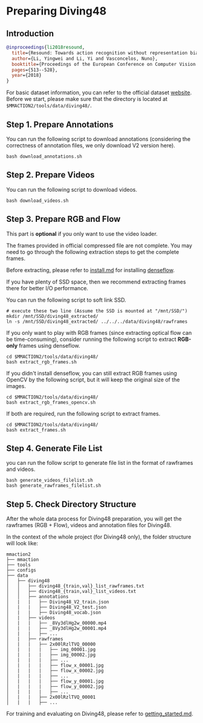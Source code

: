 # Preparing Diving48

## Introduction

<!-- [DATASET] -->

```BibTeX
@inproceedings{li2018resound,
  title={Resound: Towards action recognition without representation bias},
  author={Li, Yingwei and Li, Yi and Vasconcelos, Nuno},
  booktitle={Proceedings of the European Conference on Computer Vision (ECCV)},
  pages={513--528},
  year={2018}
}
```

For basic dataset information, you can refer to the official dataset [website](http://www.svcl.ucsd.edu/projects/resound/dataset.html).
Before we start, please make sure that the directory is located at `$MMACTION2/tools/data/diving48/`.

## Step 1. Prepare Annotations

You can run the following script to download annotations (considering the correctness of annotation files, we only download V2 version here).

```shell
bash download_annotations.sh
```

## Step 2. Prepare Videos

You can run the following script to download videos.

```shell
bash download_videos.sh
```

## Step 3. Prepare RGB and Flow

This part is **optional** if you only want to use the video loader.

The frames provided in official compressed file are not complete. You may need to go through the following extraction steps to get the complete frames.

Before extracting, please refer to [install.md](/docs/en/install.md) for installing [denseflow](https://github.com/open-mmlab/denseflow).

If you have plenty of SSD space, then we recommend extracting frames there for better I/O performance.

You can run the following script to soft link SSD.

```shell
# execute these two line (Assume the SSD is mounted at "/mnt/SSD/")
mkdir /mnt/SSD/diving48_extracted/
ln -s /mnt/SSD/diving48_extracted/ ../../../data/diving48/rawframes
```

If you only want to play with RGB frames (since extracting optical flow can be time-consuming), consider running the following script to extract **RGB-only** frames using denseflow.

```shell
cd $MMACTION2/tools/data/diving48/
bash extract_rgb_frames.sh
```

If you didn't install denseflow, you can still extract RGB frames using OpenCV by the following script, but it will keep the original size of the images.

```shell
cd $MMACTION2/tools/data/diving48/
bash extract_rgb_frames_opencv.sh
```

If both are required, run the following script to extract frames.

```shell
cd $MMACTION2/tools/data/diving48/
bash extract_frames.sh
```

## Step 4. Generate File List

you can run the follow script to generate file list in the format of rawframes and videos.

```shell
bash generate_videos_filelist.sh
bash generate_rawframes_filelist.sh
```

## Step 5. Check Directory Structure

After the whole data process for Diving48 preparation,
you will get the rawframes (RGB + Flow), videos and annotation files for Diving48.

In the context of the whole project (for Diving48 only), the folder structure will look like:

```
mmaction2
├── mmaction
├── tools
├── configs
├── data
│   ├── diving48
│   │   ├── diving48_{train,val}_list_rawframes.txt
│   │   ├── diving48_{train,val}_list_videos.txt
│   │   ├── annotations
│   |   |   ├── Diving48_V2_train.json
│   |   |   ├── Diving48_V2_test.json
│   |   |   ├── Diving48_vocab.json
│   |   ├── videos
│   |   |   ├── _8Vy3dlHg2w_00000.mp4
│   |   |   ├── _8Vy3dlHg2w_00001.mp4
│   |   |   ├── ...
│   |   ├── rawframes
│   |   |   ├── 2x00lRzlTVQ_00000
│   |   |   |   ├── img_00001.jpg
│   |   |   |   ├── img_00002.jpg
│   |   |   |   ├── ...
│   |   |   |   ├── flow_x_00001.jpg
│   |   |   |   ├── flow_x_00002.jpg
│   |   |   |   ├── ...
│   |   |   |   ├── flow_y_00001.jpg
│   |   |   |   ├── flow_y_00002.jpg
│   |   |   |   ├── ...
│   |   |   ├── 2x00lRzlTVQ_00001
│   |   |   ├── ...
```

For training and evaluating on Diving48, please refer to [getting_started.md](/docs/en/getting_started.md).
